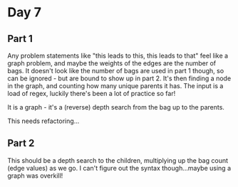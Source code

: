 # Day 7

## Part 1

Any problem statements like "this leads to this, this leads to that" feel like a graph problem, and maybe the weights of the edges are the number of bags. It doesn't look like the number of bags are used in part 1 though, so can be ignored - but are bound to show up in part 2. It's then finding a node in the graph, and counting how many unique parents it has. The input is a load of regex, luckily there's been a lot of practice so far!

It is a graph - it's a (reverse) depth search from the bag up to the parents.

This needs refactoring...

## Part 2

This should be a depth search to the children, multiplying up the bag count (edge values) as we go. I can't figure out the syntax though...maybe using a graph was overkill!
